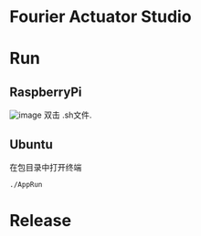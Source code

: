 # Fourier Actuator Studio
# Run
## RaspberryPi
![image](https://user-images.githubusercontent.com/29807688/155151976-c290197e-7b5e-454c-a595-a13877815a37.png)
双击 .sh文件.

## Ubuntu
在包目录中打开终端
```
./AppRun
```

# Release


